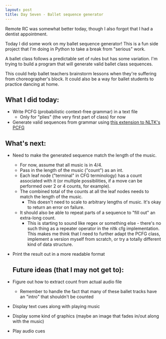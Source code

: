 ```yaml
---
layout: post
title: Day Seven - Ballet sequence generator
---
```


Remote RC was somewhat better today, though I also forgot that I had a dentist appointment. 

Today I did some work on my ballet sequence generator! This is a fun side project that I'm doing in Python to take a break from "serious" work. 

A ballet class follows a predictable set of rules but has some variation. I'm trying to build a program that will generate valid ballet class sequences. 

This could help ballet teachers brainstorm lessons when they're suffering from choreographer's block. It could also be a way for ballet students to practice dancing at home. 

## What I did today:
- Write PCFG (probabilistic context-free grammar) in a text file
  - Only for "plies" (the very first part of class) for now 
- Generate valid sequences from grammar using [this extension to NLTK's PCFG](https://github.com/thomasbreydo/pcfg) 


## What's next: 
- Need to make the generated sequence match the length of the music.
  - For now, assume that all music is in 4/4.
  - Pass in the length of the music ("count") as an int.
  - Each leaf node ("terminal" in CFG terminology) has a count associated with it (or multiple possibilities, if a move can be performed over 2 or 4 counts, for example).
  - The combined total of the counts at all the leaf nodes needs to match the length of the music.
    - This doesn't need to scale to arbitrary lengths of music.  It's okay to return an error on failure.
  - It should also be able to repeat parts of a sequence to "fill out" an extra-long count. 
    - This is starting to sound like regex or something else - there's no such thing as a repeater operator in the nltk cfg implementation. This makes me think that I need to further adapt the PCFG class, implement a version myself from scratch, or try a totally different kind of data structure. 
- Print the result out in a more readable format


  ## Future ideas (that I may not get to):
- Figure out how to extract count from actual audio file
  - Remember to handle the fact that many of these ballet tracks have an "intro" that shouldn't be counted
- Display text cues along with playing music
- Display some kind of graphics (maybe an image that fades in/out along with the music)
- Play audio cues
